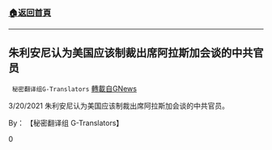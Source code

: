 ###  [:house:返回首頁](https://github.com/ourhimalayas/txt)
---

## 朱利安尼认为美国应该制裁出席阿拉斯加会谈的中共官员
` 秘密翻译组G-Translators` [轉載自GNews](https://gnews.org/zh-hans/1001610/)

3/20/2021 朱利安尼认为美国应该制裁出席阿拉斯加会谈的中共官员。

By： 【秘密翻译组 G-Translators】



0
